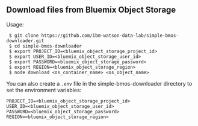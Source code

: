 ## Download files from Bluemix Object Storage

Usage:
```
 $ git clone https://github.com/ibm-watson-data-lab/simple-bmos-downloader.git
 $ cd simple-bmos-downloader
 $ export PROJECT_ID=<bluemix_object_storage_project_id>
 $ export USER_ID=<bluemix_object_storage_user_id>
 $ export PASSWORD=<bluemix_object_storage_password>
 $ export REGION=<bluemix_object_storage_region>
 $ node download <os_container_name> <os_object_name>
```

You can also create a `.env` file in the simple-bmos-downloader directory to set the environment variables:
```
PROJECT_ID=<bluemix_object_storage_project_id>
USER_ID=<bluemix_object_storage_user_id>
PASSWORD=<bluemix_object_storage_password>
REGION=<bluemix_object_storage_region>
```
